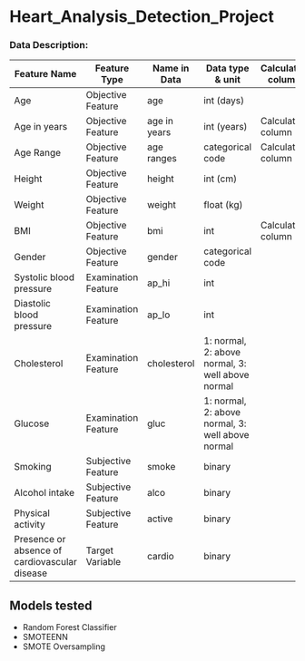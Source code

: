 # Heart_Analysis_Detection_Project

### Data Description:
| Feature Name | Feature Type | Name in Data | Data type & unit | Calculated column |
|----------|--------|-------|---------|---------|
| Age | Objective Feature | age | int (days)
| Age in years | Objective Feature | age in years | int (years)| Calculated column |
| Age Range | Objective Feature | age ranges | categorical code | Calculated column |
| Height | Objective Feature | height | int (cm) |
| Weight | Objective Feature | weight | float (kg) |
| BMI | Objective Feature | bmi | int | Calculated column |
| Gender | Objective Feature | gender | categorical code |
| Systolic blood pressure | Examination Feature | ap_hi | int |
| Diastolic blood pressure | Examination Feature | ap_lo | int |
| Cholesterol | Examination Feature | cholesterol | 1: normal, 2: above normal, 3: well above normal |
| Glucose | Examination Feature | gluc | 1: normal, 2: above normal, 3: well above normal |
| Smoking | Subjective Feature | smoke | binary |
| Alcohol intake | Subjective Feature | alco | binary |
| Physical activity | Subjective Feature | active | binary |
| Presence or absence of cardiovascular disease | Target Variable | cardio | binary | 

## Models tested
* Random Forest Classifier
* SMOTEENN
* SMOTE Oversampling
